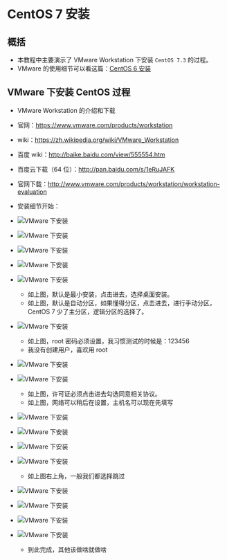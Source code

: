# CentOS 7 安装 


## 概括

- 本教程中主要演示了 VMware Workstation 下安装 `CentOS 7.3` 的过程。
- VMware 的使用细节可以看这篇：[CentOS 6 安装](CentOS-Install.md)

## VMware 下安装 CentOS 过程

- VMware Workstation 的介绍和下载
 - 官网：<https://www.vmware.com/products/workstation>
 - wiki：<https://zh.wikipedia.org/wiki/VMware_Workstation>
 - 百度 wiki：<http://baike.baidu.com/view/555554.htm>
 - 百度云下载（64 位）：<http://pan.baidu.com/s/1eRuJAFK>
 - 官网下载：<http://www.vmware.com/products/workstation/workstation-evaluation>

  
- 安装细节开始：
 - ![VMware 下安装](images/CentOS-7-Install-a-1.jpg) 
 - ![VMware 下安装](images/CentOS-7-Install-a-2.jpg)
 - ![VMware 下安装](images/CentOS-7-Install-a-3.jpg)
 - ![VMware 下安装](images/CentOS-7-Install-a-4.jpg)
 - ![VMware 下安装](images/CentOS-7-Install-a-5.jpg)
    - 如上图，默认是最小安装，点击进去，选择桌面安装。
    - 如上图，默认是自动分区，如果懂得分区，点击进去，进行手动分区，CentOS 7 少了主分区，逻辑分区的选择了。
 - ![VMware 下安装](images/CentOS-7-Install-a-6.jpg)
    - 如上图，root 密码必须设置，我习惯测试的时候是：123456
    - 我没有创建用户，喜欢用 root
 - ![VMware 下安装](images/CentOS-7-Install-a-7.jpg)
 - ![VMware 下安装](images/CentOS-7-Install-a-8.jpg)
    - 如上图，许可证必须点击进去勾选同意相关协议。
    - 如上图，网络可以稍后在设置，主机名可以现在先填写
 - ![VMware 下安装](images/CentOS-7-Install-a-9.jpg)
 - ![VMware 下安装](images/CentOS-7-Install-a-10.jpg)
 - ![VMware 下安装](images/CentOS-7-Install-a-11.jpg)
 - ![VMware 下安装](images/CentOS-7-Install-a-12.jpg)
    - 如上图右上角，一般我们都选择跳过
 - ![VMware 下安装](images/CentOS-7-Install-a-13.jpg)
 - ![VMware 下安装](images/CentOS-7-Install-a-14.jpg)
 - ![VMware 下安装](images/CentOS-7-Install-a-15.jpg)
 - ![VMware 下安装](images/CentOS-7-Install-a-16.jpg)
	- 到此完成，其他该做啥就做啥

